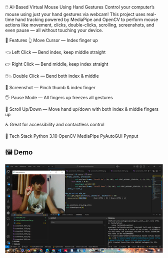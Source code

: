 🖱️ AI-Based Virtual Mouse Using Hand Gestures
Control your computer’s mouse using just your hand gestures via webcam!
This project uses real-time hand tracking powered by MediaPipe and OpenCV to perform mouse actions like movement, clicks, double-clicks, scrolling, screenshots, and even pause — all without touching your device.

🚀 Features
👆 Move Cursor — Index finger up

👈 Left Click — Bend index, keep middle straight

👉 Right Click — Bend middle, keep index straight

🖱️💥 Double Click — Bend both index & middle

📸 Screenshot — Pinch thumb & index finger

🖐️ Pause Mode — All fingers up freezes all gestures

🧭 Scroll Up/Down — Move hand up/down with both index & middle fingers up

♿ Great for accessibility and contactless control

🧠 Tech Stack
Python 3.10
OpenCV
MediaPipe
PyAutoGUI
Pynput

## 🖼️ Demo

![Virtual Mouse Demo](https://github.com/samarth2910/AI-Based-Virtual-Mouse/blob/main/screenshot_1086.png?raw=true)
